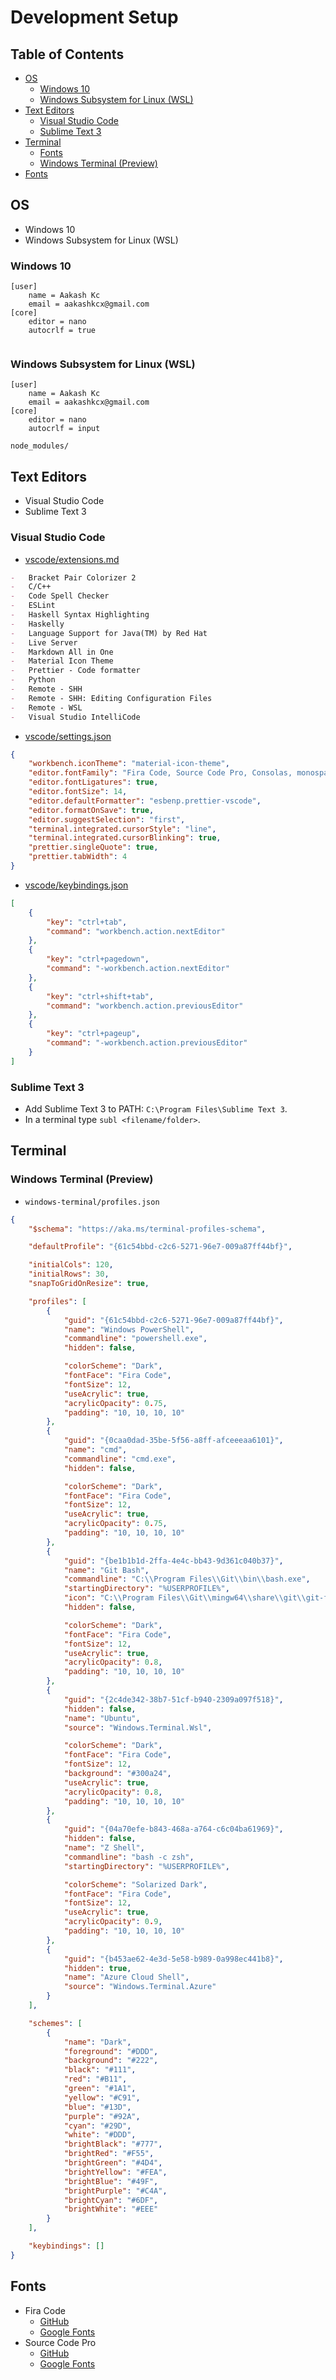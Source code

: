 # Development Setup

## Table of Contents

-   [OS](#os)
    -   [Windows 10](#windows-10)
    -   [Windows Subsystem for Linux (WSL)](#windows-subsystem-for-linux-wsl)
-   [Text Editors](#text-editors)
    -   [Visual Studio Code](#visual-studio-code)
    -   [Sublime Text 3](#sublime-text-3)
-   [Terminal](#terminal)
    -   [Fonts](#fonts)
    -   [Windows Terminal (Preview)](#windows-terminal-preview)
-   [Fonts](#fonts)

## OS

-   Windows 10
-   Windows Subsystem for Linux (WSL)

### Windows 10

```
[user]
	name = Aakash Kc
	email = aakashkcx@gmail.com
[core]
	editor = nano
	autocrlf = true

```

```

```

### Windows Subsystem for Linux (WSL)

```
[user]
	name = Aakash Kc
	email = aakashkcx@gmail.com
[core]
	editor = nano
	autocrlf = input
```

```
node_modules/
```

## Text Editors

-   Visual Studio Code
-   Sublime Text 3

### Visual Studio Code

-   [vscode/extensions.md](vscode/extensions.md)

```markdown
-   Bracket Pair Colorizer 2
-   C/C++
-   Code Spell Checker
-   ESLint
-   Haskell Syntax Highlighting
-   Haskelly
-   Language Support for Java(TM) by Red Hat
-   Live Server
-   Markdown All in One
-   Material Icon Theme
-   Prettier - Code formatter
-   Python
-   Remote - SHH
-   Remote - SHH: Editing Configuration Files
-   Remote - WSL
-   Visual Studio IntelliCode
```

-   [vscode/settings.json](vscode/settings.json)

```json
{
    "workbench.iconTheme": "material-icon-theme",
    "editor.fontFamily": "Fira Code, Source Code Pro, Consolas, monospace",
    "editor.fontLigatures": true,
    "editor.fontSize": 14,
    "editor.defaultFormatter": "esbenp.prettier-vscode",
    "editor.formatOnSave": true,
    "editor.suggestSelection": "first",
    "terminal.integrated.cursorStyle": "line",
    "terminal.integrated.cursorBlinking": true,
    "prettier.singleQuote": true,
    "prettier.tabWidth": 4
}
```

-   [vscode/keybindings.json](vscode/keybindings.json)

```json
[
    {
        "key": "ctrl+tab",
        "command": "workbench.action.nextEditor"
    },
    {
        "key": "ctrl+pagedown",
        "command": "-workbench.action.nextEditor"
    },
    {
        "key": "ctrl+shift+tab",
        "command": "workbench.action.previousEditor"
    },
    {
        "key": "ctrl+pageup",
        "command": "-workbench.action.previousEditor"
    }
]
```

### Sublime Text 3

-   Add Sublime Text 3 to PATH: `C:\Program Files\Sublime Text 3`.
-   In a terminal type `subl <filename/folder>`.

## Terminal

### Windows Terminal (Preview)

-   `windows-terminal/profiles.json`

```json
{
    "$schema": "https://aka.ms/terminal-profiles-schema",

    "defaultProfile": "{61c54bbd-c2c6-5271-96e7-009a87ff44bf}",

    "initialCols": 120,
    "initialRows": 30,
    "snapToGridOnResize": true,

    "profiles": [
        {
            "guid": "{61c54bbd-c2c6-5271-96e7-009a87ff44bf}",
            "name": "Windows PowerShell",
            "commandline": "powershell.exe",
            "hidden": false,

            "colorScheme": "Dark",
            "fontFace": "Fira Code",
            "fontSize": 12,
            "useAcrylic": true,
            "acrylicOpacity": 0.75,
            "padding": "10, 10, 10, 10"
        },
        {
            "guid": "{0caa0dad-35be-5f56-a8ff-afceeeaa6101}",
            "name": "cmd",
            "commandline": "cmd.exe",
            "hidden": false,

            "colorScheme": "Dark",
            "fontFace": "Fira Code",
            "fontSize": 12,
            "useAcrylic": true,
            "acrylicOpacity": 0.75,
            "padding": "10, 10, 10, 10"
        },
        {
            "guid": "{be1b1b1d-2ffa-4e4c-bb43-9d361c040b37}",
            "name": "Git Bash",
            "commandline": "C:\\Program Files\\Git\\bin\\bash.exe",
            "startingDirectory": "%USERPROFILE%",
            "icon": "C:\\Program Files\\Git\\mingw64\\share\\git\\git-for-windows.ico",
            "hidden": false,

            "colorScheme": "Dark",
            "fontFace": "Fira Code",
            "fontSize": 12,
            "useAcrylic": true,
            "acrylicOpacity": 0.8,
            "padding": "10, 10, 10, 10"
        },
        {
            "guid": "{2c4de342-38b7-51cf-b940-2309a097f518}",
            "hidden": false,
            "name": "Ubuntu",
            "source": "Windows.Terminal.Wsl",

            "colorScheme": "Dark",
            "fontFace": "Fira Code",
            "fontSize": 12,
            "background": "#300a24",
            "useAcrylic": true,
            "acrylicOpacity": 0.8,
            "padding": "10, 10, 10, 10"
        },
        {
            "guid": "{04a70efe-b843-468a-a764-c6c04ba61969}",
            "hidden": false,
            "name": "Z Shell",
            "commandline": "bash -c zsh",
            "startingDirectory": "%USERPROFILE%",

            "colorScheme": "Solarized Dark",
            "fontFace": "Fira Code",
            "fontSize": 12,
            "useAcrylic": true,
            "acrylicOpacity": 0.9,
            "padding": "10, 10, 10, 10"
        },
        {
            "guid": "{b453ae62-4e3d-5e58-b989-0a998ec441b8}",
            "hidden": true,
            "name": "Azure Cloud Shell",
            "source": "Windows.Terminal.Azure"
        }
    ],

    "schemes": [
        {
            "name": "Dark",
            "foreground": "#DDD",
            "background": "#222",
            "black": "#111",
            "red": "#B11",
            "green": "#1A1",
            "yellow": "#C91",
            "blue": "#13D",
            "purple": "#92A",
            "cyan": "#29D",
            "white": "#DDD",
            "brightBlack": "#777",
            "brightRed": "#F55",
            "brightGreen": "#4D4",
            "brightYellow": "#FEA",
            "brightBlue": "#49F",
            "brightPurple": "#C4A",
            "brightCyan": "#6DF",
            "brightWhite": "#EEE"
        }
    ],

    "keybindings": []
}
```

## Fonts

-   Fira Code
    -   [GitHub](https://github.com/tonsky/FiraCode)
    -   [Google Fonts](https://fonts.google.com/specimen/Fira+Code)
-   Source Code Pro
    -   [GitHub](https://github.com/adobe-fonts/source-code-pro)
    -   [Google Fonts](https://fonts.google.com/specimen/Source+Code+Pro)
